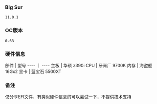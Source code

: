 ### Big Sur
`11.0.1`

### OC版本
`0.63`

### 硬件信息
部件 | 型号
---- ｜ ----
主板  | 华硕 z390i
CPU   | 牙膏厂 9700K
内存  | 海盗船 16Gx2
显卡  | 蓝宝石 5500XT

### 备注
仅分享EFI文件，有类似硬件信息的可以尝试一下，不提供技术支持
